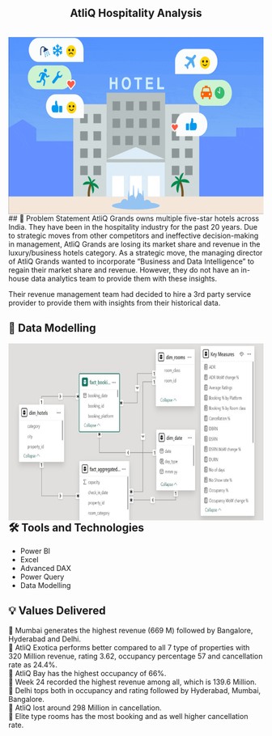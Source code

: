 
<h2 align ="center"> AtliQ Hospitality Analysis </h2>
<br>
<div style="margin-bottom: 20px;">
  <img align="left" alt="Coding" width="750" height="350" src="AtliQ Hospitality Revenue Analysis/Hotel.gif">
</div>
<br>
## 🔎 Problem Statement 
AtliQ Grands owns multiple five-star hotels across India. They have been in the hospitality industry for the past 20 years. Due to strategic moves from other competitors and ineffective decision-making in management, AtliQ Grands are losing its market share and revenue in the luxury/business hotels category. As a strategic move, the managing director of AtliQ Grands wanted to incorporate “Business and Data Intelligence” to regain their market share and revenue. However, they do not have an in-house data analytics team to provide them with these insights.

Their revenue management team had decided to hire a 3rd party service provider to provide them with insights from their historical data.

## 🌠  Data Modelling
<div style="margin-bottom: 20px;">
  <img align="left" alt="Coding" width="750" height="350" src="AtliQ Hospitality Revenue Analysis/AtliQ Hospitality Data Model.jpeg">
</div>

## 🛠️ Tools and Technologies

- Power BI 
- Excel
- Advanced DAX
- Power Query
- Data Modelling
## 💡 Values Delivered

🏩 Mumbai generates the highest revenue (669 M) followed by Bangalore, Hyderabad and Delhi.
<br>
🏩 AtliQ Exotica performs better compared to all 7 type of properties with 320 Million revenue, rating 3.62, occupancy percentage 57 and cancellation rate as 24.4%.
<br>
🏩 AtliQ Bay has the highest occupancy of 66%.
<br>
🏩 Week 24 recorded the highest revenue among all, which is 139.6 Million.
<br>
🏩 Delhi tops both in occupancy and rating followed by Hyderabad, Mumbai, Bangalore.
<br>
🏩 AtliQ lost around 298 Million in cancellation.
<br>
🏩 Elite type rooms has the most booking and as well higher cancellation rate.
